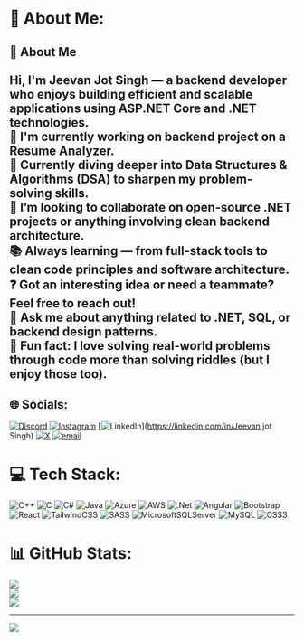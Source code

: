 # 💫 About Me:
## 👋 About Me<br><br>Hi, I'm **Jeevan Jot Singh** — a backend developer who enjoys building efficient and scalable applications using **ASP.NET Core** and **.NET technologies**.  <br>💼 I'm currently working on backend project on a **Resume Analyzer**.  <br>🧠 Currently diving deeper into **Data Structures & Algorithms (DSA)** to sharpen my problem-solving skills.  <br>🤝 I’m looking to collaborate on open-source .NET projects or anything involving **clean backend architecture**.  <br>📚 Always learning — from full-stack tools to clean code principles and software architecture.  <br>❓ Got an interesting idea or need a teammate? Feel free to reach out!  <br>💬 Ask me about anything related to **.NET**, **SQL**, or backend design patterns.  <br>🎯 Fun fact: I love solving real-world problems through code more than solving riddles (but I enjoy those too).<br>
 
 
## 🌐 Socials:
[![Discord](https://img.shields.io/badge/Discord-%237289DA.svg?logo=discord&logoColor=white)](https://discord.gg/jeevannn) [![Instagram](https://img.shields.io/badge/Instagram-%23E4405F.svg?logo=Instagram&logoColor=white)](https://instagram.com/jeevan0.1_) [![LinkedIn](https://img.shields.io/badge/LinkedIn-%230077B5.svg?logo=linkedin&logoColor=white)](https://linkedin.com/in/Jeevan jot Singh) [![X](https://img.shields.io/badge/X-black.svg?logo=X&logoColor=white)](https://x.com/jeevanjot001) [![email](https://img.shields.io/badge/Email-D14836?logo=gmail&logoColor=white)](mailto:jeevanjotsingh0168@gmail.com)
 
# 💻 Tech Stack:
![C++](https://img.shields.io/badge/c++-%2300599C.svg?style=plastic&logo=c%2B%2B&logoColor=white) ![C](https://img.shields.io/badge/c-%2300599C.svg?style=plastic&logo=c&logoColor=white) ![C#](https://img.shields.io/badge/c%23-%23239120.svg?style=plastic&logo=csharp&logoColor=white) ![Java](https://img.shields.io/badge/java-%23ED8B00.svg?style=plastic&logo=openjdk&logoColor=white) ![Azure](https://img.shields.io/badge/azure-%230072C6.svg?style=plastic&logo=microsoftazure&logoColor=white) ![AWS](https://img.shields.io/badge/AWS-%23FF9900.svg?style=plastic&logo=amazon-aws&logoColor=white) ![.Net](https://img.shields.io/badge/.NET-5C2D91?style=plastic&logo=.net&logoColor=white) ![Angular](https://img.shields.io/badge/angular-%23DD0031.svg?style=plastic&logo=angular&logoColor=white) ![Bootstrap](https://img.shields.io/badge/bootstrap-%238511FA.svg?style=plastic&logo=bootstrap&logoColor=white) ![React](https://img.shields.io/badge/react-%2320232a.svg?style=plastic&logo=react&logoColor=%2361DAFB) ![TailwindCSS](https://img.shields.io/badge/tailwindcss-%2338B2AC.svg?style=plastic&logo=tailwind-css&logoColor=white) ![SASS](https://img.shields.io/badge/SASS-hotpink.svg?style=plastic&logo=SASS&logoColor=white) ![MicrosoftSQLServer](https://img.shields.io/badge/Microsoft%20SQL%20Server-CC2927?style=plastic&logo=microsoft%20sql%20server&logoColor=white) ![MySQL](https://img.shields.io/badge/mysql-4479A1.svg?style=plastic&logo=mysql&logoColor=white) ![CSS3](https://img.shields.io/badge/css3-%231572B6.svg?style=plastic&logo=css3&logoColor=white)
# 📊 GitHub Stats:
![](https://github-readme-stats.vercel.app/api?username=jeevanjs01&theme=radical&hide_border=true&include_all_commits=true&count_private=true)<br/>
![](https://nirzak-streak-stats.vercel.app/?user=jeevanjs01&theme=radical&hide_border=true)<br/>
![](https://github-readme-stats.vercel.app/api/top-langs/?username=jeevanjs01&theme=radical&hide_border=true&include_all_commits=true&count_private=true&layout=compact)
 
---
[![](https://visitcount.itsvg.in/api?id=jeevanjs01&icon=0&color=0)](https://visitcount.itsvg.in)
 
<!-- Proudly created with GPRM ( https://gprm.itsvg.in ) -->

